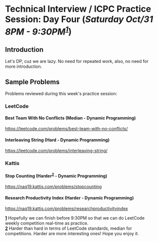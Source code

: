 # Technical Interview / ICPC Practice Session: Day Four (***Saturday Oct/31 8PM - 9:30PM<sup id="a1">[1](#f1)</sup>***)

## Introduction
Let's DP, cuz we are lazy. No need for repeated work, also, no need for more introduction.

## Sample Problems
Problems reviewed during this week's practice session:

### LeetCode
#### Best Team With No Conflicts (Median - Dynamic Programming)
https://leetcode.com/problems/best-team-with-no-conflicts/  
#### Interleaving String (Hard - Dynamic Programming)
https://leetcode.com/problems/interleaving-string/  

### Kattis
#### Stop Counting (Harder<sup id="a2">[2](#f2)</sup> - Dynamic Programming)
https://naq19.kattis.com/problems/stopcounting  
#### Research Productivity Index (Harder - Dynamic Programming)
https://naq19.kattis.com/problems/researchproductivityindex  

<b id="f1">[1](#a1)</b> Hopefully we can finish before 9:30PM so that we can do LeetCode weekly competition real-time as practice.  
<b id="f2">[2](#a2)</b> Harder than hard in terms of LeetCode standards, median for competitions. Harder are more interesting ones! Hope you enjoy it.  
